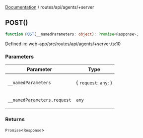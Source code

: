 [Documentation](../../../modules.md) / routes/api/agents/+server

## POST()

```ts
function POST(__namedParameters: object): Promise<Response>;
```

Defined in: web-app/src/routes/api/agents/+server.ts:10

### Parameters

<table>
<thead>
<tr>
<th>Parameter</th>
<th>Type</th>
</tr>
</thead>
<tbody>
<tr>
<td>

`__namedParameters`

</td>
<td>

\{ `request`: `any`; \}

</td>
</tr>
<tr>
<td>

`__namedParameters.request`

</td>
<td>

`any`

</td>
</tr>
</tbody>
</table>

### Returns

`Promise`&lt;`Response`&gt;
